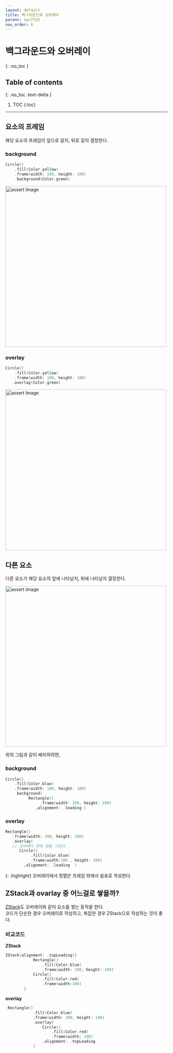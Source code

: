 ```yaml
---
layout: default
title: 백그라운드와 오버레이 
parent: swiftUI
nav_order: 6
---
```



# 백그라운드와 오버레이 
{: .no_toc }


## Table of contents
{: .no_toc .text-delta }

1. TOC
{:toc}

---


## 요소의 프레임 

해당 요소의 프레임이 앞으로 갈지, 뒤로 갈지 결정한다. 

### background

```swift
Circle()
    .fill(Color.yellow)
    .frame(width: 100, height: 100)
    .background(Color.green)
```

<img src="../../../assets/images/background.png" alt="assert Image" aria-label="assert Image" width="500" height="500">

### overlay 

```swift
Circle()
    .fill(Color.yellow)
    .frame(width: 100, height: 100)
   .overlay(Color.green)
```

<img src="../../../assets/images/overlay.png" alt="assert Image" aria-label="assert Image" width="500" height="500">


## 다른 요소 

다른 요소가 해당 요소의 앞에 나타날지, 뒤에 나타날지 결정한다. 

<img src="../../../assets/images/background-overlay.png" alt="assert Image" aria-label="assert Image" width="500" height="500">

위의 그림과 같이 배치하려면, 

### background 

```swift
Circle()
    .fill(Color.blue)
    .frame(width: 100, height: 100)
    .background(
          Rectangle()
               .frame(width: 200, height: 200)
             ,alignment: .leading )
```

### overlay 

```swift
Rectangle()
   .frame(width: 200, height: 200)
   .overlay(
   // 오버레이 안에 원을 그린다. 
      Circle()
           .fill(Color.blue)
           .frame(width:100 , height: 100)
        ,alignment: .leading  ) 
```

{: .highlight}
오버레이에서 정렬은 프레임 밖에서 쉼표로 작성한다. 


## ZStack과 ovarlay 중 어느걸로 쌓을까? 

[ZStack](https://chaemina.github.io/docs/swiftUI/stack)도 오버레이와 같이 요소를 쌓는 동작을 한다. <br/>
코드가 단순한 경우 오버레이로 작성하고, 복잡한 경우 ZStack으로 작성하는 것이 좋다. 

### 비교코드 

**ZStack**

```swift
ZStack(alignment: .topLeading){
            Rectangle()
                .fill(Color.blue)
                .frame(width: 200, height: 100)
            Circle()
                .fill(Color.red)
                .frame(width:100)
        }
```

**overlay**

```swift
 Rectangle()
            .fill(Color.blue)
            .frame(width: 200, height: 100)
            .overlay(
                Circle()
                    .fill(Color.red)
                    .frame(width: 100)
                ,alignment: .topLeading
            )
```
